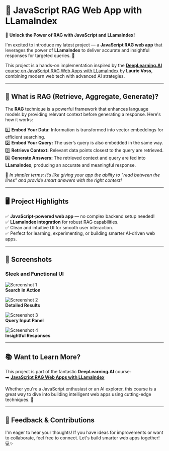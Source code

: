 # 🚀 JavaScript RAG Web App with LLamaIndex  

🎯 **Unlock the Power of RAG with JavaScript and LLamaIndex!**  

I'm excited to introduce my latest project — a **JavaScript RAG web app** that leverages the power of **LLamaIndex** to deliver accurate and insightful responses for targeted queries. 🌟  

This project is a hands-on implementation inspired by the [**DeepLearning.AI** course on JavaScript RAG Web Apps with LLamaIndex](https://www.deeplearning.ai/short-courses/javascript-rag-web-apps-with-llamaindex/) by **Laurie Voss**, combining modern web tech with advanced AI strategies.

---

## 🧠 What is RAG (Retrieve, Aggregate, Generate)?  

The **RAG** technique is a powerful framework that enhances language models by providing relevant context before generating a response. Here's how it works:  

1️⃣ **Embed Your Data:** Information is transformed into vector embeddings for efficient searching.  
2️⃣ **Embed Your Query:** The user’s query is also embedded in the same way.  
3️⃣ **Retrieve Context:** Relevant data points closest to the query are retrieved.  
4️⃣ **Generate Answers:** The retrieved context and query are fed into **LLamaIndex**, producing an accurate and meaningful response.  

💬 _In simpler terms: It’s like giving your app the ability to "read between the lines" and provide smart answers with the right context!_

---

## 🖥️ Project Highlights  

✅ **JavaScript-powered web app** — no complex backend setup needed!  
✅ **LLamaIndex integration** for robust RAG capabilities.  
✅ Clean and intuitive UI for smooth user interaction.  
✅ Perfect for learning, experimenting, or building smarter AI-driven web apps.  

---

## 📸 Screenshots  

### Sleek and Functional UI  
![Screenshot 1](https://github.com/Neetiwason/JavaScript-RAG-Web-Apps-with-LlamaIndex/assets/70746411/f008bf1d-1dbc-4a8b-ab9e-754ab57f8ec7)  
**Search in Action**  

![Screenshot 2](https://github.com/Neetiwason/JavaScript-RAG-Web-Apps-with-LlamaIndex/assets/70746411/63eca4c5-a38d-4be0-b533-6547545283ed)  
**Detailed Results**  

![Screenshot 3](https://github.com/Neetiwason/JavaScript-RAG-Web-Apps-with-LlamaIndex/assets/70746411/68fd16db-6c31-44a1-b5ab-acc67dcfef44)  
**Query Input Panel**  

![Screenshot 4](https://github.com/Neetiwason/JavaScript-RAG-Web-Apps-with-LlamaIndex/assets/70746411/4513413b-e773-43fd-890d-1defee9e6f47)  
**Insightful Responses**  

---

## 📚 Want to Learn More?  

This project is part of the fantastic **DeepLearning.AI** course:  
➡️ [**JavaScript RAG Web Apps with LLamaIndex**](https://www.deeplearning.ai/short-courses/javascript-rag-web-apps-with-llamaindex/)  

Whether you're a JavaScript enthusiast or an AI explorer, this course is a great way to dive into building intelligent web apps using cutting-edge techniques. 🚀  

---

## 💬 Feedback & Contributions  

I'm eager to hear your thoughts! If you have ideas for improvements or want to collaborate, feel free to connect. Let's build smarter web apps together! 💻✨  
